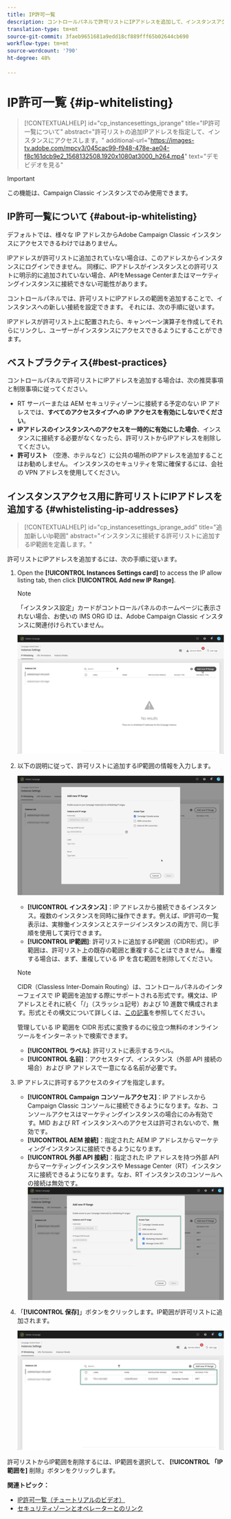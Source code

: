 ```yaml
---
title: IP許可一覧
description: コントロールパネルで許可リストにIPアドレスを追加して、インスタンスアクセスする方法を説明します
translation-type: tm+mt
source-git-commit: 3faeb9651681a9edd18cf889fff65b02644cb690
workflow-type: tm+mt
source-wordcount: '790'
ht-degree: 48%

---
```



# IP許可一覧 {#ip-whitelisting}

>[!CONTEXTUALHELP]
>id="cp_instancesettings_iprange"
>title="IP許可一覧について"
>abstract="許可リストの追加IPアドレスを指定して、インスタンスにアクセスします。"
>additional-url="https://images-tv.adobe.com/mpcv3/045cac99-f948-478e-ae04-f8c161dcb9e2_1568132508.1920x1080at3000_h264.mp4" text="デモビデオを見る"

>[!IMPORTANT]
>
>この機能は、Campaign Classic インスタンスでのみ使用できます。

## IP許可一覧について {#about-ip-whitelisting}

デフォルトでは、様々な IP アドレスからAdobe Campaign Classic インスタンスにアクセスできるわけではありません。

IPアドレスが許可リストに追加されていない場合は、このアドレスからインスタンスにログインできません。 同様に、IPアドレスがインスタンスとの許可リストに明示的に追加されていない場合、APIをMessage Centerまたはマーケティングインスタンスに接続できない可能性があります。

コントロールパネルでは、許可リストにIPアドレスの範囲を追加することで、インスタンスへの新しい接続を設定できます。 それには、次の手順に従います。

IPアドレスが許可リスト上に配置されたら、キャンペーン演算子を作成してそれらにリンクし、ユーザーがインスタンスにアクセスできるようにすることができます。

## ベストプラクティス{#best-practices}

コントロールパネルで許可リストにIPアドレスを追加する場合は、次の推奨事項と制限事項に従ってください。

* RT サーバーまたは AEM セキュリティゾーンに接続する予定のない IP アドレスでは、**すべてのアクセスタイプへの IP アクセスを有効にしないでください**。
* **IPアドレスのインスタンスへのアクセスを一時的に有効にした場合**、インスタンスに接続する必要がなくなったら、許可リストからIPアドレスを削除してください。
* **許可リスト** （空港、ホテルなど）に公共の場所のIPアドレスを追加することはお勧めしません。 インスタンスのセキュリティを常に確保するには、会社の VPN アドレスを使用してください。

## インスタンスアクセス用に許可リストにIPアドレスを追加する {#whistelisting-ip-addresses}

>[!CONTEXTUALHELP]
>id="cp_instancesettings_iprange_add"
>title="追加新しいIp範囲"
>abstract="インスタンスに接続する許可リストに追加するIP範囲を定義します。"

許可リストにIPアドレスを追加するには、次の手順に従います。

1. Open the **[!UICONTROL Instances Settings card]** to access the IP allow listing tab, then click **[!UICONTROL Add new IP Range]**.

   >[!NOTE]
   >
   >「インスタンス設定」カードがコントロールパネルのホームページに表示されない場合、お使いの IMS ORG ID は、Adobe Campaign Classic インスタンスに関連付けられていません。

   ![](assets/ip_whitelist_list1.png)

1. 以下の説明に従って、許可リストに追加するIP範囲の情報を入力します。

   ![](assets/ip_whitelist_add1.png)

   * **[!UICONTROL インスタンス]**：IP アドレスから接続できるインスタンス。複数のインスタンスを同時に操作できます。例えば、IP許可の一覧表示は、実稼働インスタンスとステージインスタンスの両方で、同じ手順を使用して実行できます。
   * **[!UICONTROL IP範囲]**: 許可リストに追加するIP範囲（CIDR形式）。 IP範囲は、許可リスト上の既存の範囲と重複することはできません。 重複する場合は、まず、重複している IP を含む範囲を削除してください。
   >[!NOTE]
   >
   >CIDR（Classless Inter-Domain Routing）は、コントロールパネルのインターフェイスで IP 範囲を追加する際にサポートされる形式です。構文は、IP アドレスとそれに続く「/」（スラッシュ記号）および 10 進数で構成されます。形式とその構文について詳しくは、[この記事](https://whatismyipaddress.com/cidr)を参照してください。
   >
   >管理している IP 範囲を CIDR 形式に変換するのに役立つ無料のオンラインツールをインターネットで検索できます。

   * **[!UICONTROL ラベル]**: 許可リストに表示するラベル。
   * **[!UICONTROL 名前]**：アクセスタイプ、インスタンス（外部 API 接続の場合）および IP アドレスで一意になる名前が必要です。


1. IP アドレスに許可するアクセスのタイプを指定します。

   * **[!UICONTROL Campaign コンソールアクセス]**：IP アドレスから Campaign Classic コンソールに接続できるようになります。なお、コンソールアクセスはマーケティングインスタンスの場合にのみ有効です。MID および RT インスタンスへのアクセスは許可されないので、無効です。
   * **[!UICONTROL AEM 接続]**：指定された AEM IP アドレスからマーケティングインスタンスに接続できるようになります。
   * **[!UICONTROL 外部 API 接続]**：指定された IP アドレスを持つ外部 API からマーケティングインスタンスや Message Center（RT）インスタンスに接続できるようになります。なお、RT インスタンスのコンソールへの接続は無効です。
   ![](assets/ip_whitelist_acesstype.png)

1. 「**[!UICONTROL 保存]**」ボタンをクリックします。IP範囲が許可リストに追加されます。

   ![](assets/ip_whitelist_added.png)

許可リストからIP範囲を削除するには、IP範囲を選択して、 **[!UICONTROL 「IP範囲を]** 削除」ボタンをクリックします。

**関連トピック：**
* [IP許可一覧（チュートリアルのビデオ）](https://docs.adobe.com/content/help/en/campaign-learn/campaign-classic-tutorials/administrating/control-panel-acc/ip-whitelisting.html)
* [セキュリティゾーンとオペレーターとのリンク](https://docs.campaign.adobe.com/doc/AC/en/INS_Additional_configurations_Configuring_Campaign_server.html#Linking_a_security_zone_to_an_operator)
